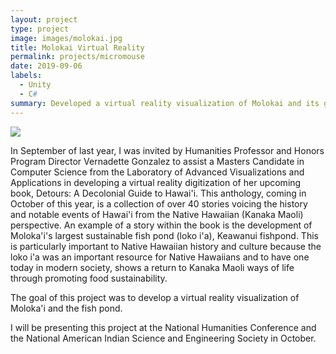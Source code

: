 ```yaml
---
layout: project
type: project
image: images/molokai.jpg
title: Molokai Virtual Reality
permalink: projects/micromouse
date: 2019-09-06
labels:
  - Unity
  - C#
summary: Developed a virtual reality visualization of Molokai and its geographic features.
---
```


<img class="ui medium right floated rounded image" src="/images/micromouse-robot.png">

In September of last year, I was invited by Humanities Professor and Honors Program Director Vernadette Gonzalez to assist a Masters Candidate in Computer Science from the Laboratory of Advanced Visualizations and Applications in developing a virtual reality digitization of her upcoming book, Detours: A Decolonial Guide to Hawai'i. This anthology, coming in October of this year, is a collection of over 40 stories voicing the history and notable events of Hawai'i from the Native Hawaiian (Kanaka Maoli) perspective. An example of a story within the book is the development of Moloka'i's largest sustainable fish pond (loko i'a), Keawanui fishpond. This is particularly important to Native Hawaiian history and culture because the loko i'a was an important resource for Native Hawaiians and to have one today in modern society, shows a return to Kanaka Maoli ways of life through promoting food sustainability.

The goal of this project was to develop a virtual reality visualization of Moloka'i and the fish pond.

I will be presenting this project at the National Humanities Conference and the National American Indian Science and Engineering Society in October.
